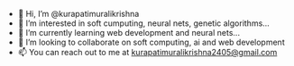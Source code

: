 - 👋 Hi, I’m @kurapatimuralikrishna
- 👀 I’m interested in soft cumputing, neural nets, genetic algorithms...
- 🌱 I’m currently learning web development and neural nets...
- 💞️ I’m looking to collaborate on soft computing, ai and web development
- 📫 You can reach out to me at kurapatimuralikrishna2405@gmail.com

<!---
kurapatimuralikrishna/kurapatimuralikrishna is a ✨ special ✨ repository because its `README.md` (this file) appears on your GitHub profile.
You can click the Preview link to take a look at your changes.
--->

